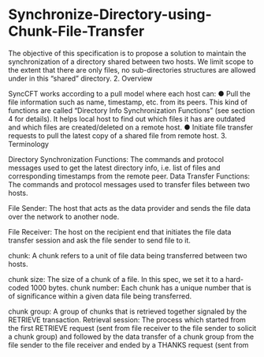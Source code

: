 Synchronize-Directory-using-Chunk-File-Transfer
=============================================
The objective of this specification is to propose a solution to maintain the synchronization of a
directory shared between two hosts.
We limit scope to the extent that there are only files, no sub-directories structures are allowed
under in this “shared” directory.
2. Overview

SyncCFT works according to a pull model where each host can:
● Pull the file information such as name, timestamp, etc. from its peers. This kind of functions
are called “Directory Info Synchronization Functions” (see section 4 for details). It helps
local host to find out which files it has are outdated and which files are created/deleted on a
remote host.
● Initiate file transfer requests to pull the latest copy of a shared file from remote host.
3. Terminology

Directory Synchronization Functions:
The commands and protocol messages used to get the latest directory info, i.e. list of files
and corresponding timestamps from the remote peer.
Data Transfer Functions:
The commands and protocol messages used to transfer files between two hosts.

File Sender:
The host that acts as the data provider and sends the file data over the network to another
node.

File Receiver:
The host on the recipient end that initiates the file data transfer session and ask the file
sender to send file to it.

chunk:
A chunk refers to a unit of file data being transferred between two hosts.

chunk size:
The size of a chunk of a file. In this spec, we set it to a hard-coded 1000 bytes.
chunk number:
Each chunk has a unique number that is of significance within a given data file being
transferred.

chunk group:
A group of chunks that is retrieved together signaled by the RETRIEVE transaction.
Retrieval session:
The process which started from the first RETRIEVE request (sent from file receiver to the
file sender to solicit a chunk group) and followed by the data transfer of a chunk group from the file
sender to the file receiver and ended by a THANKS request (sent from
